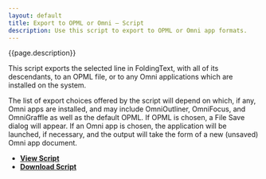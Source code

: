 ```yaml
---
layout: default
title: Export to OPML or Omni – Script
description: Use this script to export to OPML or Omni app formats.
---
```


{{page.description}}

This script exports the selected line in FoldingText, with all of its descendants, to an OPML file, or to any Omni applications which are installed on the system.

The list of export choices offered by the script will depend on which, if any, Omni apps are installed, and may include OmniOutliner, OmniFocus, and OmniGraffle as well as the default OPML. If OPML is chosen, a File Save dialog will appear. If an Omni app is chosen, the application will be launched, if necessary, and the output will take the form of a new (unsaved) Omni app document.

- [**View Script**](https://github.com/RobTrew/tree-tools/tree/master/FoldingText%20scripts/Import%20Export)
- [**Download Script**](https://github.com/RobTrew/tree-tools/blob/master/FoldingText%20scripts/Import%20Export/FT2OMNI.scptd.zip?raw=true)